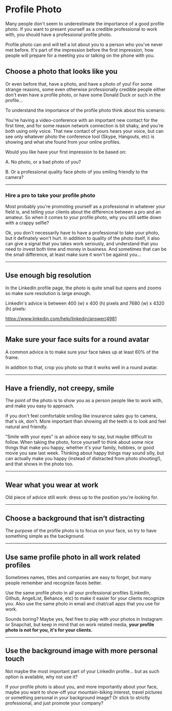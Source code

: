 # Profile Photo

Many people don't seem to underestimate the importance of a good profile photo. If you want to present yourself as a credible professional to work with, you should have a professional profile photo.

Profile photo can and will tell a lot about you to a person who you've never met before. It's part of the impression before the first impression, how people will prepare for a meeting you or talking on the phone with you.

## Choose a photo that looks like you

Or even before that, have a photo, and have a photo of you! For some strange reasons, some even otherwise professionally credible people either don't even have a profile photo, or have some Donald Duck or such in the profile...

To understand the importance of the profile photo think about this scenario:

You're having a video-conference with an important new contact for the first time, and for some reason network connection is bit shaky, and you're both using only voice. That new contact of yours hears your voice, but can see only whatever photo the conference tool (Skype, Hangouts, etc) is showing and what she found from your online profiles.

Would you like have your first impression to be based on:

A. No photo, or a bad photo of you?

B. Or a professional quality face photo of you smiling friendly to the camera?

---

### Hire a pro to take your profile photo

Most probably you're promoting yourself as a professional in whatever your field is, and telling your clients about the difference between a pro and an amateur. So when it comes to your profile photo, why you still settle down with a crappy selfie?

Ok, you don't necessarily have to have a professional to take your photo, but it definately won't hurt. In addition to quality of the photo itself, it also can give a signal that you takes work seriously, and understand that you need to invest both time and money in business. And sometimes that can be the small difference, at least make sure it won't be against you...

---

## Use enough big resolution

In the LinkedIn profile page, the photo is quite small but opens and zooms so make sure resolution is large enough.

LinkedIn's advice is between 400 (w) x 400 (h) pixels and 7680 (w) x 4320 (h) pixels:

https://www.linkedin.com/help/linkedin/answer/4981

---

## Make sure your face suits for a round avatar

A common advice is to make sure your face takes up at least 60% of the frame.

In addition to that, crop you photo so that it works well in a round avatar.

---

## Have a friendly, not creepy, smile

The point of the photo is to show you as a person people like to work with, and make you easy to approach.

If you don't feel comfortable smiling like insurance sales guy to camera, that's ok, don't. More important than showing all the teeth is to look and feel natural and friendly.

"Smile with your eyes" is an advice easy to say, but maybe difficult to follow. When taking the photo, force yourself to think about some nice things that make you happy, whether it's your family, hobbies, or good movie you saw last week. Thinking about happy things may sound silly, but can actually make you happy (instead of distracted from photo shooting!), and that shows in the photo too.

---

## Wear what you wear at work

Old piece of advice still work: dress up to the position you're looking for.

---

## Choose a background that isn’t distracting

The purpose of the profile photo is to focus on your face, so try to have something simple as the background.

---

## Use same profile photo in all work related profiles

Sometimes names, titles and companies are easy to forget, but many people remember and recognize faces better.

Use the same profile photo in all your professional profiles (LinkedIn, Github, AngelList, Behance, etc) to make it easier for your clients recognize you. Also use the same photo in email and chat/call apps that you use for work.

Sounds boring? Maybe yes, feel free to play with your photos in Instagram or Snapchat, but keep in mind that on work related media, **your profile photo is not for you, it's for your clients.**

---

## Use the background image with more personal touch

Not maybe the most important part of your LinkedIn profile... but as such option is available, why not use it?

If your profile photo is about you, and more importantly about your face, maybe you want to show-off your mountain-biking interest, travel pictures or something personal in your background image? Or stick to strictly professional, and just promote your company?
